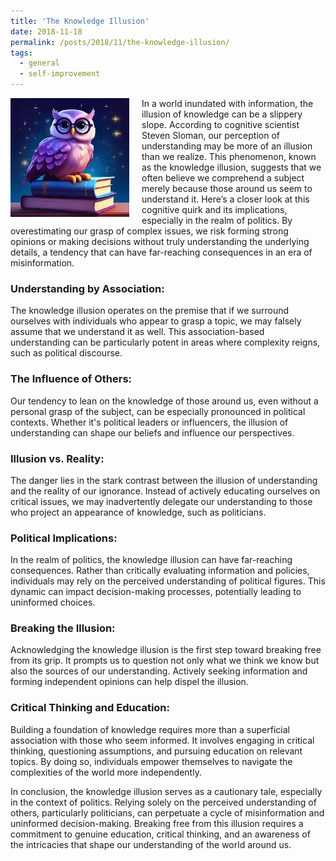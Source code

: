 ```yaml
---
title: 'The Knowledge Illusion'
date: 2018-11-18
permalink: /posts/2018/11/the-knowledge-illusion/
tags:
  - general
  - self-improvement
---
```


<img width="190" alt="owl knowledge" src="/images/posts/the-knowledge-illusion.webp" style="float: left; margin-right: 20px;" /> In a world inundated with information, the illusion of knowledge can be a slippery slope. According to cognitive scientist Steven Sloman, our perception of understanding may be more of an illusion than we realize. This phenomenon, known as the knowledge illusion, suggests that we often believe we comprehend a subject merely because those around us seem to understand it. Here’s a closer look at this cognitive quirk and its implications, especially in the realm of politics. By overestimating our grasp of complex issues, we risk forming strong opinions or making decisions without truly understanding the underlying details, a tendency that can have far-reaching consequences in an era of misinformation.

### Understanding by Association:
The knowledge illusion operates on the premise that if we surround ourselves with individuals who appear to grasp a topic, we may falsely assume that we understand it as well. This association-based understanding can be particularly potent in areas where complexity reigns, such as political discourse.

### The Influence of Others:
Our tendency to lean on the knowledge of those around us, even without a personal grasp of the subject, can be especially pronounced in political contexts. Whether it's political leaders or influencers, the illusion of understanding can shape our beliefs and influence our perspectives.

### Illusion vs. Reality:
The danger lies in the stark contrast between the illusion of understanding and the reality of our ignorance. Instead of actively educating ourselves on critical issues, we may inadvertently delegate our understanding to those who project an appearance of knowledge, such as politicians.

### Political Implications:
In the realm of politics, the knowledge illusion can have far-reaching consequences. Rather than critically evaluating information and policies, individuals may rely on the perceived understanding of political figures. This dynamic can impact decision-making processes, potentially leading to uninformed choices.

### Breaking the Illusion:
Acknowledging the knowledge illusion is the first step toward breaking free from its grip. It prompts us to question not only what we think we know but also the sources of our understanding. Actively seeking information and forming independent opinions can help dispel the illusion.

### Critical Thinking and Education:
Building a foundation of knowledge requires more than a superficial association with those who seem informed. It involves engaging in critical thinking, questioning assumptions, and pursuing education on relevant topics. By doing so, individuals empower themselves to navigate the complexities of the world more independently.

In conclusion, the knowledge illusion serves as a cautionary tale, especially in the context of politics. Relying solely on the perceived understanding of others, particularly politicians, can perpetuate a cycle of misinformation and uninformed decision-making. Breaking free from this illusion requires a commitment to genuine education, critical thinking, and an awareness of the intricacies that shape our understanding of the world around us.
